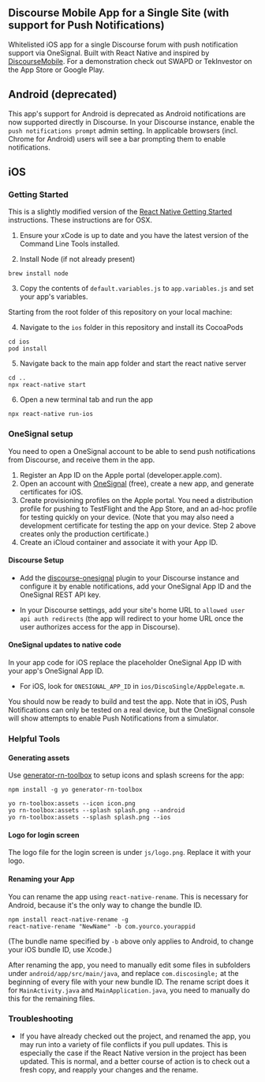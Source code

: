 Discourse Mobile App for a Single Site (with support for Push Notifications)
--- 

Whitelisted iOS app for a single Discourse forum with push notification support via OneSignal. Built with React Native and inspired by [DiscourseMobile](https://github.com/discourse/DiscourseMobile). For a demonstration check out SWAPD or TekInvestor on the App Store or Google Play. 

## Android (deprecated)

This app's support for Android is deprecated as Android notifications are now supported directly in Discourse. In your Discourse instance, enable the `push notifications prompt` admin setting. In applicable browsers (incl. Chrome for Android) users will see a bar prompting them to enable notifications.

## iOS 

### Getting Started

This is a slightly modified version of the [React Native Getting Started](https://facebook.github.io/react-native/docs/getting-started.html) instructions. These instructions are for OSX.

1. Ensure your xCode is up to date and you have the latest version of the Command Line Tools installed.

2. Install Node (if not already present)
```
brew install node
```

3. Copy the contents of `default.variables.js` to `app.variables.js` and set your app's variables.

Starting from the root folder of this repository on your local machine:

4. Navigate to the `ios` folder in this repository and install its CocoaPods
```
cd ios
pod install
```

5. Navigate back to the main app folder and start the react native server

```
cd ..
npx react-native start
```
6. Open a new terminal tab and run the app
```
npx react-native run-ios
```

### OneSignal setup

You need to open a OneSignal account to be able to send push notifications from Discourse, and receive them in the app. 

1. Register an App ID on the Apple portal (developer.apple.com).
2. Open an account with [OneSignal](https://www.onesignal.com) (free), create a new app, and generate certificates for iOS.
3. Create provisioning profiles on the Apple portal. You need a distribution profile for pushing to TestFlight and the App Store, and an ad-hoc profile for testing quickly on your device. (Note that you may also need a development certificate for testing the app on your device. Step 2 above creates only the production certificate.)
4. Create an iCloud container and associate it with your App ID.

#### Discourse Setup

- Add the [discourse-onesignal](https://github.com/pmusaraj/discourse-onesignal/) plugin to your Discourse instance and configure it by enable notifications, add your OneSignal App ID and the OneSignal REST API key.

- In your Discourse settings, add your site's home URL to `allowed user api auth redirects` (the app will redirect to your home URL once the user authorizes access for the app in Discourse).

#### OneSignal updates to native code

In your app code for iOS replace the placeholder OneSignal App ID with your app's OneSignal App ID. 

- For iOS, look for `ONESIGNAL_APP_ID` in `ios/DiscoSingle/AppDelegate.m`.  

You should now be ready to build and test the app. Note that in iOS, Push Notifications can only be tested on a real device, but the OneSignal console will show attempts to enable Push Notifications from a simulator.

### Helpful Tools

#### Generating assets
Use [generator-rn-toolbox](https://github.com/bamlab/generator-rn-toolbox) to setup icons and splash screens for the app: 

```
npm install -g yo generator-rn-toolbox

yo rn-toolbox:assets --icon icon.png
yo rn-toolbox:assets --splash splash.png --android
yo rn-toolbox:assets --splash splash.png --ios
```

#### Logo for login screen
The logo file for the login screen is under `js/logo.png`. Replace it with your logo. 

#### Renaming your App

You can rename the app using `react-native-rename`. This is necessary for Android, because it's the only way to change the bundle ID. 

```
npm install react-native-rename -g
react-native-rename "NewName" -b com.yourco.yourappid
```

(The bundle name specified by `-b` above only applies to Android, to change your iOS bundle ID, use Xcode.)

After renaming the app, you need to manually edit some files in subfolders under `android/app/src/main/java`, and replace `com.discosingle;` at the beginning of every file with your new bundle ID. The rename script does it for `MainActivity.java` and `MainApplication.java`, you need to manually do this for the remaining files. 

### Troubleshooting

- If you have already checked out the project, and renamed the app, you may run into a variety of file conflicts if you pull updates. This is especially the case if the React Native version in the project has been updated. This is normal, and a better course of action is to check out a fresh copy, and reapply your changes and the rename. 
